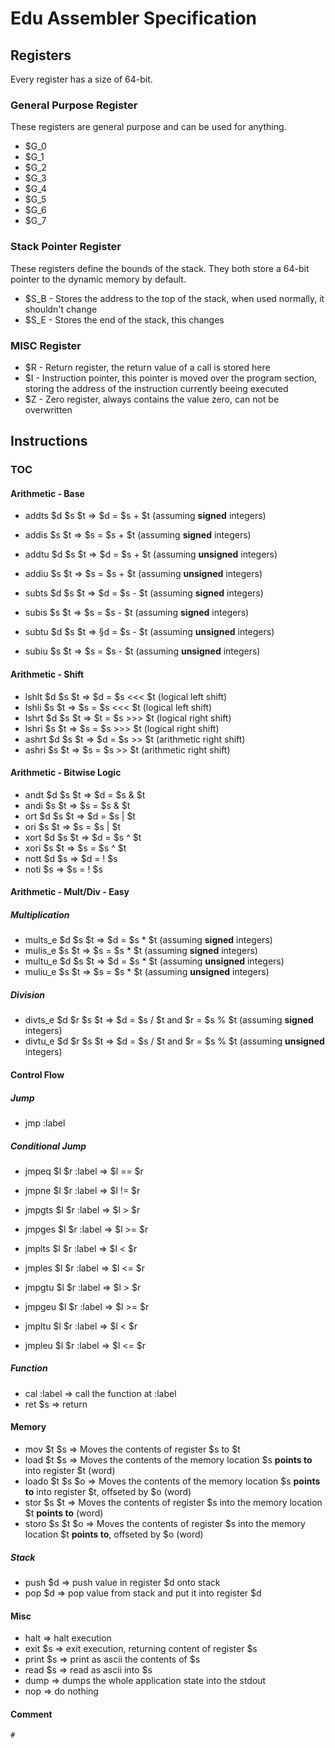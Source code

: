 # Edu Assembler Specification

## Registers

Every register has a size of 64-bit.

### General Purpose Register

These registers are general purpose and can be used for anything.

 * $G_0
 * $G_1
 * $G_2
 * $G_3
 * $G_4
 * $G_5
 * $G_6
 * $G_7

### Stack Pointer Register

These registers define the bounds of the stack. They both store a 64-bit pointer to the dynamic memory by default.

 * $S_B - Stores the address to the top of the stack, when used normally, it shouldn't change
 * $S_E - Stores the end of the stack, this changes

### MISC Register

 * $R - Return register, the return value of a call is stored here
 * $I - Instruction pointer, this pointer is moved over the program section, storing the address of the instruction currently beeing executed
 * $Z - Zero register, always contains the value zero, can not be overwritten

## Instructions

### TOC

#### Arithmetic - Base
 * addts $d $s $t => $d = $s + $t (assuming **signed** integers)
 * addis $s $t    => $s = $s + $t (assuming **signed** integers)
 * addtu $d $s $t => $d = $s + $t (assuming **unsigned** integers) 
 * addiu $s $t    => $s = $s + $t (assuming **unsigned** integers)

 * subts $d $s $t => $d = $s - $t (assuming **signed** integers)
 * subis $s $t    => $s = $s - $t (assuming **signed** integers)
 * subtu $d $s $t => §d = $s - $t (assuming **unsigned** integers)
 * subiu $s $t    => $s = $s - $t (assuming **unsigned** integers)

#### Arithmetic - Shift
 * lshlt $d $s $t => $d = $s <<< $t (logical left shift)
 * lshli $s $t    => $s = $s <<< $t (logical left shift)
 * lshrt $d $s $t => $t = $s >>> $t (logical right shift)
 * lshri $s $t    => $s = $s >>> $t (logical right shift)
 * ashrt $d $s $t => $d = $s >>  $t (arithmetic right shift)
 * ashri $s $t    => $s = $s >>  $t (arithmetic right shift)

#### Arithmetic - Bitwise Logic
 * andt $d $s $t  => $d = $s & $t
 * andi $s $t     => $s = $s & $t
 * ort  $d $s $t  => $d = $s | $t
 * ori  $s $t     => $s = $s | $t
 * xort $d $s $t  => $d = $s ^ $t
 * xori $s $t     => $s = $s ^ $t
 * nott $d $s     => $d = ! $s
 * noti $s        => $s = ! $s


#### Arithmetic - Mult/Div - Easy

##### Multiplication
 * mults_e $d $s $t => $d = $s * $t (assuming **signed** integers) 
 * mulis_e $s $t    => $s = $s * $t (assuming **signed** integers)
 * multu_e $d $s $t => $d = $s * $t (assuming **unsigned** integers)
 * muliu_e $s $t    => $s = $s * $t (assuming **unsigned** integers)

##### Division
 * divts_e $d $r $s $t => $d = $s / $t and $r = $s % $t (assuming **signed** integers)
 * divtu_e $d $r $s $t => $d = $s / $t and $r = $s % $t (assuming **unsigned** integers)

#### Control Flow

##### Jump
 * jmp :label

##### Conditional Jump
 * jmpeq  $l $r :label => $l == $r
 * jmpne  $l $r :label => $l != $r

 * jmpgts $l $r :label => $l >  $r
 * jmpges $l $r :label => $l >= $r
 * jmplts $l $r :label => $l <  $r
 * jmples $l $r :label => $l <= $r

 * jmpgtu $l $r :label => $l >  $r
 * jmpgeu $l $r :label => $l >= $r
 * jmpltu $l $r :label => $l <  $r
 * jmpleu $l $r :label => $l <= $r

##### Function
 * cal :label => call the function at :label
 * ret $s => return

#### Memory
 * mov   $t $s    => Moves the contents of register $s to $t
 * load  $t $s    => Moves the contents of the memory location $s **points to** into register $t                  (word)
 * loado $t $s $o => Moves the contents of the memory location $s **points to** into register $t, offseted by $o  (word)
 * stor  $s $t    => Moves the contents of register $s into the memory location $t **points to**                  (word)
 * storo $s $t $o => Moves the contents of register $s into the memory location $t **points to**, offseted by $o  (word)

##### Stack
 * push $d => push value in register $d onto stack
 * pop  $d => pop value from stack and put it into register $d

#### Misc
 * halt     => halt execution
 * exit  $s => exit execution, returning content of register $s 
 * print $s => print as ascii the contents of $s
 * read  $s => read  as ascii into $s
 * dump     => dumps the whole application state into the stdout
 * nop      => do nothing

#### Comment

`# `
